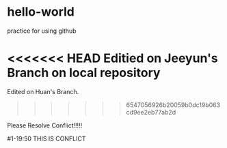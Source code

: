 # hello-world
practice for using github

<<<<<<< HEAD
Editied on Jeeyun's Branch on local repository
=======
Edited on Huan's Branch.
>>>>>>> 6547056926b20059b0dc19b063cd9ee2eb77ab2d


Please Resolve Conflict!!!!!

#1-19:50 THIS IS CONFLICT